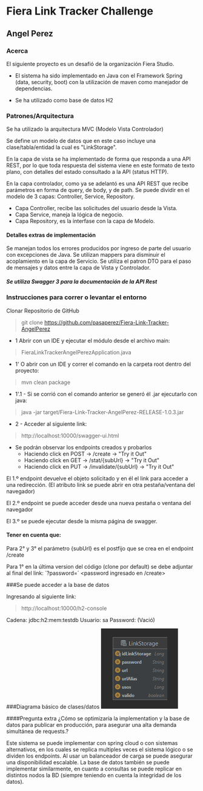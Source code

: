 # Fiera Link Tracker Challenge
## Angel Perez

### Acerca
El siguiente proyecto es un desafió de la organización Fiera Studio.

* El sistema ha sido implementado en Java con el Framework Spring (data, security, boot) con la utilización de maven como manejador de dependencias.

* Se ha utilizado como base de datos H2

### Patrones/Arquitectura
Se ha utilizado la arquitectura MVC (Modelo Vista Controlador)

Se define un modelo de datos que en este caso incluye una clase/tabla/entidad la cual es "LinkStorage".

En la capa de vista se ha implementado de forma que responda a una API REST, 
por lo que toda respuesta del sistema viene en este formato de texto plano, 
con detalles del estado consultado a la API (status HTTP).

En la capa controlador, como ya se adelantó es una API REST que recibe parámetros en forma de query, de body, y de path.
Se puede dividir en el modelo de 3 capas: Controller, Service, Repository.
* Capa Controller, recibe las solicitudes del usuario desde la Vista.
* Capa Service, maneja la lógica de negocio.
* Capa Repository, es la interfase con la capa de Modelo.

#### Detalles extras de implementación
Se manejan todos los errores producidos por ingreso de parte del usuario con excepciones de Java.
Se utilizan mappers para disminuir el acoplamiento en la capa de Servicio.
Se utiliza el patron DTO para el paso de mensajes y datos entre la capa de Vista y Controlador.
##### Se utiliza Swagger 3 para la documentación de la API Rest

### Instrucciones para correr o levantar el entorno

Clonar Repositorio de GitHub

> git clone https://github.com/pasaperez/Fiera-Link-Tracker-AngelPerez

* 1 Abrir con un IDE y ejecutar el módulo desde el archivo main:

> FieraLinkTrackerAngelPerezApplication.java

* 1' O abrir con un IDE y correr el comando en la carpeta root dentro del proyecto: 

> mvn clean package

* 1'.1 - Si se corrió con el comando anterior se generó él .jar ejecutarlo con java:

> java -jar target/Fiera-Link-Tracker-AngelPerez-RELEASE-1.0.3.jar

* 2 - Acceder al siguiente link:

> http://localhost:10000/swagger-ui.html

* Se podrán observar los endpoints creados y probarlos
  * Haciendo click en POST -> /create -> "Try it Out"
  * Haciendo click en GET -> /stat/{subUrl} -> "Try it Out"
  * Haciendo click en PUT -> /invalidate/{subUrl} -> "Try it Out"

El 1.º endpoint devuelve el objeto solicitado y en él el link para acceder a una redirección. (El atributo link se puede abrir en otra pestaña/ventana del navegador)

El 2.º endpoint se puede acceder desde una nueva pestaña o ventana del navegador

El 3.º se puede ejecutar desde la misma página de swagger.

#### Tener en cuenta que:

Para 2° y 3° el parámetro {subUrl} es el postfijo que se crea en el endpoint /create

Para 1° en la última version del código (clone por default) se debe adjuntar al final del link: ´?password=´ <password ingresado en /create> 

###Se puede acceder a la base de datos

Ingresando al siguiente link:

> http://localhost:10000/h2-console

Cadena: jdbc:h2:mem:testdb
Usuario: sa
Password:
(Vació)

###Diagrama básico de clases/datos
![Diagrama](https://raw.githubusercontent.com/pasaperez/Fiera-Link-Tracker-AngelPerez/main/src/main/resources/Modelo-Datos-Unico.png)

####Pregunta extra
¿Cómo se optimizaría la implementation y la base de datos para publicar en producción, para asegurar una alta demanda simultánea de requests.?

Este sistema se puede implementar con spring cloud o con sistemas alternativos, en los cuales se replica multiples veces el sistema lógico o se dividen los endpoints. 
Al usar un balanceador de carga se puede asegurar una disponibilidad escalable.
La base de datos también se puede implementar similarmente, en cuanto a consultas se puede replicar en distintos nodos la BD (siempre teniendo en cuenta la integridad de los datos).